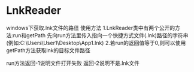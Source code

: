 # LnkReader
windows下获取.lnk文件的路径
使用方法
1.LnkReader类中有两个公开的方法:run和getPath
先向run方法里传入指向一个快捷方式文件(.lnk)路径的字符串(例如:C:\Users\User1\Desktop\App1.lnk)
2.若run的返回值等于0,则可以使用getPath方法获取lnk的目标文件路径

run方法返回-1说明文件打开失败
返回-2说明不是.lnk文件
